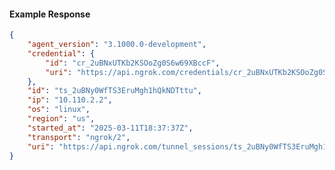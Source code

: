 <!-- Code generated for API Clients. DO NOT EDIT. -->

#### Example Response

```json
{
	"agent_version": "3.1000.0-development",
	"credential": {
		"id": "cr_2uBNxUTKb2KSOoZg0S6w69XBccF",
		"uri": "https://api.ngrok.com/credentials/cr_2uBNxUTKb2KSOoZg0S6w69XBccF"
	},
	"id": "ts_2uBNy0WfTS3EruMgh1hQkNDTttu",
	"ip": "10.110.2.2",
	"os": "linux",
	"region": "us",
	"started_at": "2025-03-11T18:37:37Z",
	"transport": "ngrok/2",
	"uri": "https://api.ngrok.com/tunnel_sessions/ts_2uBNy0WfTS3EruMgh1hQkNDTttu"
}
```
